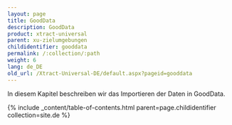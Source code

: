 ```yaml
---
layout: page
title: GoodData
description: GoodData
product: xtract-universal
parent: xu-zielumgebungen
childidentifier: gooddata
permalink: /:collection/:path
weight: 6
lang: de_DE
old_url: /Xtract-Universal-DE/default.aspx?pageid=gooddata
---
```


In diesem Kapitel beschreiben wir das Importieren der Daten in GoodData.

{% include _content/table-of-contents.html parent=page.childidentifier collection=site.de %}